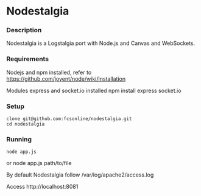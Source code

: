 Nodestalgia
===

### Description
Nodestalgia is a Logstalgia port with Node.js and Canvas and WebSockets.

### Requirements
Nodejs and npm installed, refer to https://github.com/joyent/node/wiki/Installation

Modules express and socket.io installed
    npm install express socket.io

### Setup
    clone git@github.com:fcsonline/nodestalgia.git
    cd nodestalgia

### Running
    node app.js
or
    node app.js path/to/file

By default Nodestalgia follow /var/log/apache2/access.log

Access http://localhost:8081

